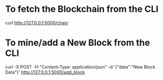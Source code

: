# To fetch the Blockchain from the CLI
curl http://127.0.0.1:5000/chain

# To mine/add a New Block from the CLI
curl -X POST -H "Content-Type: application/json" -d '{"data":"New Block Data"}' http://127.0.0.1:5000/add_block
